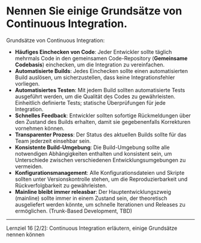 # Nennen Sie einige Grundsätze von Continuous Integration.

Grundsätze von Continuous Integration:
- **Häufiges Einchecken von Code**: Jeder Entwickler sollte täglich mehrmals Code in den gemeinsamen Code-Repository (**Gemeinsame Codebasis**) einchecken, um die Integration zu vereinfachen.
- **Automatisierte Builds**: Jedes Einchecken sollte einen automatisierten Build auslösen, um sicherzustellen, dass keine Integrationsfehler vorliegen.
- **Automatisiertes Testen**: Mit jedem Build sollten automatisierte Tests ausgeführt werden, um die Qualität des Codes zu gewährleisten. Einheitlich definierte Tests; statische Überprüfungen für jede Integration.
- **Schnelles Feedback**: Entwickler sollten sofortige Rückmeldungen über den Zustand des Builds erhalten, damit sie gegebenenfalls Korrekturen vornehmen können.
- **Transparenter Prozess**: Der Status des aktuellen Builds sollte für das Team jederzeit einsehbar sein.
- **Konsistente Build-Umgebung**: Die Build-Umgebung sollte alle notwendigen Abhängigkeiten enthalten und konsistent sein, um Unterschiede zwischen verschiedenen Entwicklungsumgebungen zu vermeiden.
- **Konfigurationsmanagement**: Alle Konfigurationsdateien und Skripte sollten unter Versionskontrolle stehen, um die Reproduzierbarkeit und Rückverfolgbarkeit zu gewährleisten.
- **Mainline bleibt immer releasbar**: Der Hauptentwicklungszweig (mainline) sollte immer in einem Zustand sein, der theoretisch ausgeliefert werden könnte, um schnelle Iterationen und Releases zu ermöglichen. (Trunk-Based Development, TBD)

---

Lernziel 16 \[2/2\]: Continuous Integration erläutern, einige Grundsätze nennen können
